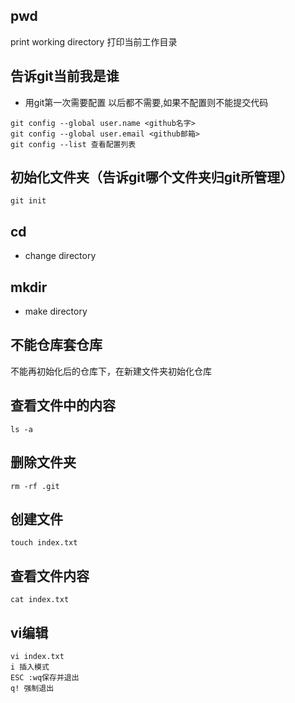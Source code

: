 ## pwd
print working directory 打印当前工作目录

## 告诉git当前我是谁
- 用git第一次需要配置 以后都不需要,如果不配置则不能提交代码
```
git config --global user.name <github名字>
git config --global user.email <github邮箱>
git config --list 查看配置列表
```

## 初始化文件夹（告诉git哪个文件夹归git所管理）
```
git init
```
## cd 
- change directory

## mkdir 
- make directory

## 不能仓库套仓库
不能再初始化后的仓库下，在新建文件夹初始化仓库

## 查看文件中的内容
```
ls -a
```
## 删除文件夹
```
rm -rf .git
```

## 创建文件
```
touch index.txt
```

## 查看文件内容
```
cat index.txt
```

## vi编辑
```
vi index.txt
i 插入模式
ESC :wq保存并退出
q! 强制退出
```